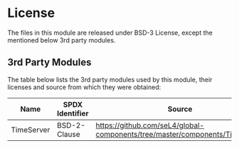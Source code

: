 # License

The files in this module are released under BSD-3 License, except the mentioned
below 3rd party modules.

## 3rd Party Modules

The table below lists the 3rd party modules used by this module, their licenses
and source from which they were obtained:

| Name        | SPDX Identifier  | Source                                                                       |
|-------------|------------------|------------------------------------------------------------------------------|
| TimeServer  | BSD-2-Clause     | https://github.com/seL4/global-components/tree/master/components/TimeServer  |
